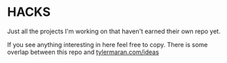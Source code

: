 # HACKS

Just all the projects I'm working on that haven't earned their own repo yet.

If you see anything interesting in here feel free to copy. There is some overlap between this repo and <a href='https://tylermaran.com/ideas' target='blank'>tylermaran.com/ideas<a>
